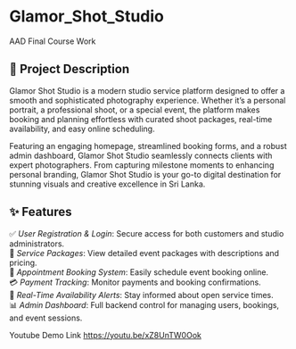 # Glamor_Shot_Studio
AAD Final Course Work

## 📌 Project Description
Glamor Shot Studio is a modern studio service platform designed to offer a smooth and sophisticated photography experience. Whether it’s a personal portrait, a professional shoot, or a special event, the platform makes booking and planning effortless with curated shoot packages, real-time availability, and easy online scheduling.

Featuring an engaging homepage, streamlined booking forms, and a robust admin dashboard, Glamor Shot Studio seamlessly connects clients with expert photographers. From capturing milestone moments to enhancing personal branding, Glamor Shot Studio is your go-to digital destination for stunning visuals and creative excellence in Sri Lanka.

## ✨ Features

✅ *User Registration & Login*: Secure access for both customers and studio administrators.  
💆 *Service Packages*: View detailed event packages with descriptions and pricing.  
📅 *Appointment Booking System*: Easily schedule event booking online.  
💳 *Payment Tracking*: Monitor payments and booking confirmations.  
📢 *Real-Time Availability Alerts*: Stay informed about open service times.  
📊 *Admin Dashboard*: Full backend control for managing users, bookings, and event sessions.

Youtube Demo Link
https://youtu.be/xZ8UnTW0Ook
